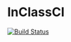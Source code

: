 # InClassCI
[![Build Status](https://travis-ci.org/apatney/InClassCI.svg?branch=master)](https://travis-ci.org/apatney/InClassCI)
